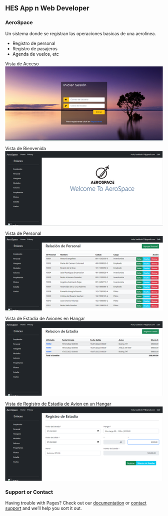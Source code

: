## HES App n Web Developer
### AeroSpace

Un sistema donde se registran las operaciones basicas de una aerolinea.
- Registro de personal
- Registro de pasajeros
- Agenda de vuelos, etc

Vista de Acceso
![Image](imgs/login.PNG)

Vista de Bienvenida
![Image](imgs/welcomeview.PNG)

Vista de Personal
![Image](imgs/viewpersonal.PNG)

Vista de Estadia de Aviones en Hangar
![Image](imgs/relacionestadias.PNG)

Vista de Registro de Estadia de Avion en un Hangar
![Image](imgs/registroestadiasaviones.PNG)

### Support or Contact

Having trouble with Pages? Check out our [documentation](https://docs.github.com/categories/github-pages-basics/) or [contact support](https://support.github.com/contact) and we’ll help you sort it out.
